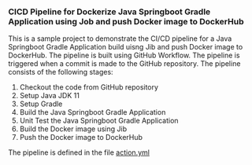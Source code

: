 ### CICD Pipeline for Dockerize Java Springboot Gradle Application using Job and push Docker image to DockerHub 

This is a sample project to demonstrate the CI/CD pipeline for a Java Springboot Gradle Application build uisng Jib and push Docker image to DockerHub. The pipeline is built using GitHub Workflow. The pipeline is triggered when a commit is made to the GitHub repository. The pipeline consists of the following stages:

1. Checkout the code from GitHub repository
2. Setup Java JDK 11
3. Setup Gradle
4. Build the Java Springboot Gradle Application
5. Unit Test the Java Springboot Gradle Application
6. Build the Docker image using Jib
7. Push the Docker image to DockerHub

The pipeline is defined in the file [action.yml](.github/workflows/action.yml)


